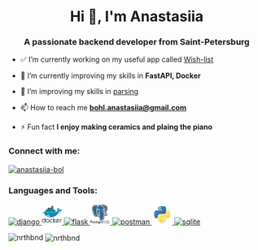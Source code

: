 <h1 align="center">Hi 👋, I'm Anastasiia</h1>
<h3 align="center">A passionate backend developer from Saint-Petersburg</h3>

- ✅ I’m currently working on my useful app called [Wish-list](https://github.com/nrthbnd/wish-list)

- 🌱 I’m currently improving my skills in **FastAPI, Docker**

- 🧲 I’m improving my skills in [parsing](https://github.com/nrthbnd/scrapy_drugstore)

- 📫 How to reach me **bohl.anastasiia@gmail.com**

- ⚡ Fun fact **I enjoy making ceramics and plaing the piano**

<h3 align="left">Connect with me:</h3>
<p align="left">
<a href="https://linkedin.com/in/anastasiia-bol" target="blank"><img align="center" src="https://raw.githubusercontent.com/rahuldkjain/github-profile-readme-generator/master/src/images/icons/Social/linked-in-alt.svg" alt="anastasiia-bol" height="30" width="40" /></a>
</p>

<h3 align="left">Languages and Tools:</h3>
<p align="left"> <a href="https://www.djangoproject.com/" target="_blank" rel="noreferrer"> <img src="https://cdn.worldvectorlogo.com/logos/django.svg" alt="django" width="40" height="40"/> </a> <a href="https://www.docker.com/" target="_blank" rel="noreferrer"> <img src="https://raw.githubusercontent.com/devicons/devicon/master/icons/docker/docker-original-wordmark.svg" alt="docker" width="40" height="40"/> </a> <a href="https://flask.palletsprojects.com/" target="_blank" rel="noreferrer"> <img src="https://www.vectorlogo.zone/logos/pocoo_flask/pocoo_flask-icon.svg" alt="flask" width="40" height="40"/> </a> <a href="https://www.postgresql.org" target="_blank" rel="noreferrer"> <img src="https://raw.githubusercontent.com/devicons/devicon/master/icons/postgresql/postgresql-original-wordmark.svg" alt="postgresql" width="40" height="40"/> </a> <a href="https://postman.com" target="_blank" rel="noreferrer"> <img src="https://www.vectorlogo.zone/logos/getpostman/getpostman-icon.svg" alt="postman" width="40" height="40"/> </a> <a href="https://www.python.org" target="_blank" rel="noreferrer"> <img src="https://raw.githubusercontent.com/devicons/devicon/master/icons/python/python-original.svg" alt="python" width="40" height="40"/> </a> <a href="https://www.sqlite.org/" target="_blank" rel="noreferrer"> <img src="https://www.vectorlogo.zone/logos/sqlite/sqlite-icon.svg" alt="sqlite" width="40" height="40"/> </a> </p>

<p><img align="left" src="https://github-readme-stats.vercel.app/api/top-langs?username=nrthbnd&show_icons=true&locale=en&layout=compact" alt="nrthbnd" /></p>

<p>&nbsp;<img align="center" src="https://github-readme-stats.vercel.app/api?username=nrthbnd&show_icons=true&locale=en" alt="nrthbnd" /></p>
